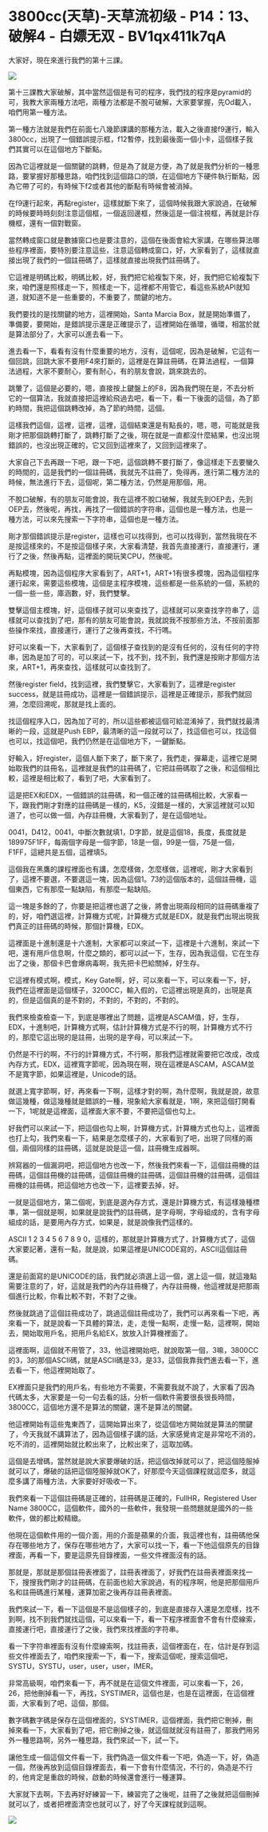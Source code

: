# 3800cc(天草)-天草流初级 - P14：13、破解4 - 白嫖无双 - BV1qx411k7qA

大家好，現在來進行我們的第十三課。

![](img/63fa9761acce375b43d38c3aa144e5f6_1.png)

第十三課教大家破解，其中當然這個是有可的程序，我們找的程序是pyramid的可，我教大家兩種方法吧，兩種方法都是不脫可破解，大家要掌握，先Od載入，咱們用第一種方法。

第一種方法就是我們在前面七八幾節課講的那種方法，載入之後直接f9運行，輸入3800cc，出現了一個錯誤提示框，f12暫停，找到最後面一個小卡，這個樣子我們其實可以在這個地方下斷點。

因為它這裡就是一個關鍵的跳轉，但是為了就是方便，為了就是我們分析的一種思路，要掌握好那種思路，咱們找到這個路口的頭，在這個地方下硬件執行斷點，因為它帶了可的，有時候下f2或者其他的斷點有時候會被消掉。

在f9運行起來，再點register，這樣就斷下來了，這個時候我跟大家說過，在破解的時候要時時刻刻注意這個框，一個返回邊框，然後這是一個注視框，再就是計存機框，還有一個對戰窗。

當然轉成窗口就是數據窗口也是要注意的，這個在後面會給大家講，在哪些算法哪些程序裡面，要特別要注意這些，注意這個轉成窗口，好，大家看到了，這樣就直接出現了我們的一個註冊碼了，這樣就直接出現我們註冊碼了。

它這裡是明碼比較，明碼比較，好，我們把它給複製下來，好，我們把它給複製下來，咱們還是照樣走一下，照樣走一下，這裡都不用管它，看這些系統API就知道，就知道不是一些重要的，不重要了，關鍵的地方。

我們要找的是找關鍵的地方，這裡開始，Santa Marcia Box，就是開始準備了，準備要，要開始，是錯誤提示還是正確提示了，這裡開始在循環，循環，相當於就是算法部分了，大家可以進去看一下。

進去看一下，看看有沒有什麼重要的地方，沒有，這個呢，因為是破解，它這有一個回跳，回跳大家不要用F4來打斷的，這裡是在算註冊碼，在算法過程，一個算法過程，大家不要耐心，要有耐心，有的朋友會說，跳來跳去的。

跳暈了，這個是必要的，嗯，直接按上鍵盤上的F8，因為我們現在是，不去分析它的一個算法，我就直接把這裡給飛過去吧，看一下，看一下後面的這個，為了節約時間，我把這個跳轉改掉，為了節約時間，這個。

這樣我們這個，這裡，這裡，這裡，這個結束還是有點長的，嗯，嗯，可能就是我剛才把那個跳轉打斷了，跳轉打斷了之後，現在就是一直都沒什麼結果，也沒出現錯誤的，也沒出現正確的，它又回到這裡來了，又回到這裡來了。

大家自己下去再跟一下吧，跟一下吧，這個跳轉不要打斷了，像這樣走下去要蠻久的時間的，這是我們的一個註冊碼，我就先不註冊了，免得再，進行第二種方法的時候，無法進行下去，這個呢，第二種方法，仍然是用那個，用。

不脫口破解，有的朋友可能會說，我在這裡不脫口破解，我就先到OEP去，先到OEP去，然後呢，再找，再找了一個錯誤的字符串，這個也是一種方法，也是一種方法，可以來先搜索一下字符串，這個也是一種方法。

剛才那個錯誤提示是register，這樣也可以找得到，也可以找得到，當然我現在不是按這樣來的，不是按這個樣子來，大家看清楚，我首先直接運行，直接運行，運行了之後，然後再點，這裡面的開玩笑CPU，然後呢。

再點模塊，因為這個程序大家看到了，ART+1，ART+1有很多模塊，因為這個程序運行起來，需要這些模塊，這個是主程序模塊，這些都是一些系統的一個，系統的一個一些一些，庫涵數，好，我們雙擊。

雙擊這個主模塊，好，這個樣子就可以來查找了，這樣就可以來查找字符串了，這樣就可以查找到了吧，那有的朋友可能會說，我就說我不按那些方法，不按前面那些操作來找，直接運行，運行了之後再查找，不行嗎。

好可以來看一下，大家看到了，這個樣子查找到的是沒有任何的，沒有任何的字符串，因為是加了可的，可以來試一下，找不到，找不到，我們還是按剛才那個方法來，ART+1，再來查找，這樣就可以查找到了。

然後register field，找到這裡，我們雙擊它，大家看到了，這裡是register success，就是註冊成功，這裡是一個錯誤提示，這裡是正確提示，那我們就回溯，怎麼回溯呢，那就是找上面的。

找這個程序入口，因為加了可的，所以這些都被這個可給混淆掉了，我們就找最清晰的一段，這就是Push EBP，最清晰的這一段就可以了，找這個也可以，找這個也可以，找這個吧，我們仍然是在這個地方下，一鍵斷點。

好輸入，好register，這個人斷下來了，斷下來了，我們走，彈幕走，這裡它是開始取我們的註冊名，這裡就是我們的註冊碼了，它把註冊碼取了之後，和這個相比較，這裡是相比較了，看到了吧，大家看到了。

這是把EX和EDX，一個錯誤的註冊碼，和一個正確的註冊碼相比較，大家看一下，跟我們剛才對應的註冊碼是一樣的，K5，沒錯是一樣的，大家這裡就可以知道了，也可以做一個，內存註冊機，大家看到了，是在這個地址。

0041，D412，0041，中斷次數就填1，D字節，就是這個18，長度，長度就是189975F1FF，每兩個字母是一個字節，18是一個，99是一個，75是一個，F1FF，這總共是五個，這裡填5。

這個我在黑鷹的課程裡面也有講，怎麼樣做，怎麼樣做，這裡呢，剛才大家看到了，這裡不要選，不要選這一塊，因為這個1。73的這個版本的，這個註冊機，這個東西，它有那麼一點缺陷，有那麼一點缺陷。

這一塊是多餘的了，你要是把這裡也選了之後，將會出現兩段相同的註冊碼重複了的，好，咱們選這裡，計算機方式呢，計算機方式就是EDX，就是我們出現出現我們真正的註冊碼的時候，那個計算機，EDX。

這裡面是十進制還是十六進制，大家都可以來試一下，這裡是十六進制，來試一下吧，還有用戶信息啊，什麼之類的，都可以試一下，生存，因為我這個，它在生存出了之後，那個卡巴會爆病毒啊，我先把卡巴給關掉，好生存。

它這裡有模式啊，模式，Key Gate啊，好，可以來看一下，可以來看一下，好，我們在這裡面是這個樣子，3200CC，輸入假的，它這裡出現是真的，出現是真的，但是這個真的是不對的，不對的，不對的，不對的。

我們來檢查檢查一下，到底是哪裡出了問題，這裡是ASCAM值，好，生存，EDX，十進制吧，計算機方式啊，估計計算機方式是不行的啊，計算機方式不行的，那麼它這出現的是註冊，出現的是字母，可以來試一下。

仍然是不行的啊，不行的計算機方式，不行啊，那我們這裡就需要把它改成，改成內存方式，EDX，這裡寬字節呢，因為現在啊，現在這裡是ASCAM，ASCAM並不是寬字節，如果這裡是，Unicode的話。

就選上寬字節啊，好，再來看一下啊，這樣才對的啊，為什麼啊，我就是說，故意做這幾種，做這幾種就是錯誤的一種，現象給大家看就是，1啊，來把這個打開看一下，1呢就是這裡面，這裡面大家不要，不要把這個也勾上。

好我們可以來試一下，把這個也勾上啊，計算機方式，計算機方式也勾上，這裡面也打上勾，我們來看一下，結果是怎麼樣子的，大家看到了吧，出現了同樣的兩個，兩個同樣的註冊碼，這就是說是這一個，註冊機生成器啊。

辨寫器的一個漏洞吧，把這個地方也改一下，然後我們來看一下，這個註冊機的註冊碼，這個註冊機的註冊碼，這個註冊機的註冊碼，這個註冊機的註冊碼，這個註冊機的註冊碼，把這個地方也改一下，這裡要去掉，好。

一就是這個地方，第二個呢，到底是選內存方式，還是計算機方式，有這樣幾種標準，第一個就是啊，如果就是說我們的註冊碼，是字母啊，字母組成的，含有字母組成的話，是要用內存方式，如果是，就是說像我們這樣的。

ASCII 1 2 3 4 5 6 7 8 9 0，這樣的，那就是計算機方式了，計算機方式了，這個大家要記著，還有一點，就是說，如果這裡是UNICODE寫的，ASCII這個註冊碼。

還是前面寫的是UNICODE的話，我們就必須選上這一個，選上這一個，就這幾點需要注意的了，好，這就是我們的內存註冊機了，內存註冊機，他這裡就是把那兩個進行比較，你看比較不對，不對了之後。

然後就跳過了這個註冊成功了，跳過這個註冊成功了，我們可以再來看一下吧，再來看一下，就是說看一下具體的算法，走，走慢一點啊，走慢一點，這裡啊，開始去，開始取用戶名，把用戶名給EX，放放入計算機裡面了。

這裡面啊，這個就不用管了，33，他這裡開始吧，就說取第一個，3嘛，3800CC的3，3的那個ASCII碼，就是ASCII碼是33，是33，這個我靠我們進去看一下，進去看一下，他這裡開始取了。

EX裡面只是我們的用戶名，有些地方不需要，不需要我就不說了，大家看了因為代碼太多，大家要是一句一句去看的話，分析一個軟件需要很長很長時間，3800CC，這個地方還不是算法的關鍵，還不是算法的關鍵。

他這裡開始有這些鬼東西了，這開始算出來了，從這個地方開始就是算法的關鍵了，今天我就不講算法了，因為這個樣子講的話，大家感覺肯定是非常吃不消的，吃不消的，這裡開始就比較出來了，比較出來了，這取加碼。

這個是去增碼，當然就是說大家要爆破的話，把這個改掉就可以了，把這個陸服掉就可以了，爆破的話把這個陸服掉就OK了，好那麼今天這個課程就這麼多，就這麼多講了兩種方法，大家要好好吸收一下。

我們來看一下這個註冊碼是正確的，註冊碼是正確的，FullHR，Registered User Name 3800CC，這個軟件，國外的一些軟件，我發現一些問題就是國外的一些軟件，做的都比較精緻。

他現在這個軟件用的一個介面，用的介面是蘋果的介面，我這裡也有，註冊碼他保存在哪些地方了，保存在哪些地方了，大家可以找一下，看一下他這個原先的目錄裡面，再看一下，要是這原先目錄裡面，一些文件裡面沒有的話。

那就是，那就是那個註冊表裡面了，註冊表裡面了，好我們在註冊表裡面來找一下，搜搜我們剛才的註冊碼，在前面也給大家說過，有的程序啊，他是把那個用戶名和註冊碼進行某種，運算加密之後再存註冊表裡面。

我們來試一下，看一下這個是不是這個樣子的，到底是直接存入還是怎麼樣，找不到啊，找不到我們就找這個，可以來看一下，看一下程序裡面會不會有什麼線索，直接運行吧，直接運行了之後，我們來找裡面的字符串。

看一下字符串裡面有沒有什麼線索啊，找註冊表，這個裡面在，在，估計是存到這些文件裡面去了，咱們來搜索一下，看一下，搜索這個呢，搜索這個吧，SYSTU，SYSTU，user，user，user，IMER。

非常高級啊，咱們來看一下，再不就是在這個文件裡面，可以來看一下，26，26，把他刪掉看一下，再找，SYSTIMER，這個也是，也是在這裡面，在這個裡面，大家看到了吧，這個，那個。

數字碼數字碼是保存在這個裡面的，SYSTIMER，這個裡面，我們把它刪掉，刪掉來看一下，大家看到了吧，把它刪掉之後，就這個就就沒有註冊了，那我們用另外一種思路啊，另外一種思路，我們來試一下，試一下。

讓他生成一個這個文件看一下，我們偽造一個文件看一下吧，偽造一下，好，偽造一個，然後再放到這個目錄裡面去，看一下會有什麼情況，不行的，偽造是不行的，他肯定是重啟的時候，啟動的時候還會進行一種運算。

大家就下去啊，下去再好好練習一下，練習完了之後呢，註冊了之後就把這個刪掉就可以了，或者把裡面清空也就可以了，好了今天課程就到這啊。



![](img/63fa9761acce375b43d38c3aa144e5f6_3.png)